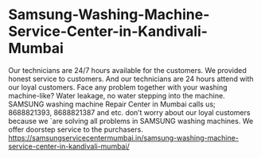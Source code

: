 # Samsung-Washing-Machine-Service-Center-in-Kandivali-Mumbai
Our technicians are 24/7 hours available for the customers. We provided honest service to customers. And our technicians are 24 hours attend with our loyal customers. Face any problem together with your washing machine-like? Water leakage, no water stepping into the machine. SAMSUNG washing machine Repair Center in Mumbai calls us; 8688821393, 8688821387 and etc. don’t worry about our loyal customers because we `are solving all problems in SAMSUNG washing machines. We offer doorstep service to the purchasers.     https://samsungservicecentermumbai.in/samsung-washing-machine-service-center-in-kandivali-mumbai/
